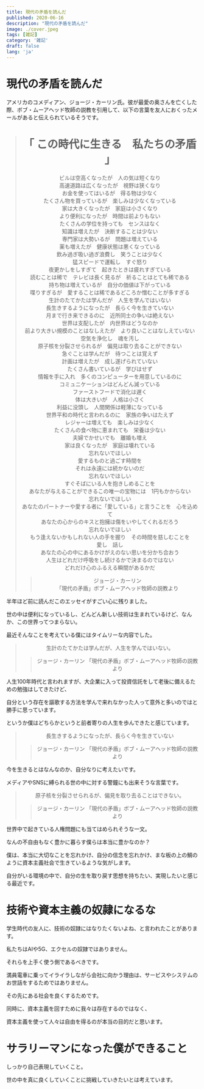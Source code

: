 ```yaml
---
title: 現代の矛盾を読んだ
published: 2020-06-16
description: "現代の矛盾を読んだ"
image: ./cover.jpeg
tags: [雑記]
category: '雑記'
draft: false
lang: 'ja'
---
```

# 現代の矛盾を読んだ #

アメリカのコメディアン、ジョージ・カーリン氏。彼が最愛の奥さんを亡くした際、ボブ・ムーアヘッド牧師の説教を引用して、以下の言葉を友人におくったメールがあると伝えられているそうです。

<div style="text-align: center;">

> # 「 この時代に生きる　私たちの矛盾 」 #
>ビルは空高くなったが　人の気は短くなり\
>高速道路は広くなったが　視野は狭くなり\
>お金を使ってはいるが　得る物は少なく\
>たくさん物を買っているが　楽しみは少なくなっている\
>家は大きくなったが　家庭は小さくなり\
>より便利になったが　時間は前よりもない\
>たくさんの学位を持っても　センスはなく\
>知識は増えたが　決断することは少ない\
>専門家は大勢いるが　問題は増えている\
>薬も増えたが　健康状態は悪くなっている\
>飲み過ぎ吸い過ぎ浪費し　笑うことは少なく\
>猛スピードで運転し　すぐ怒り\
>夜更かしをしすぎて　起きたときは疲れすぎている\
>読むことは稀で　テレビは長く見るが　祈ることはとても稀である\
>持ち物は増えているが　自分の価値は下がっている\
>喋りすぎるが　愛することは稀であるどころか憎むことが多すぎる\
>生計のたてかたは学んだが　人生を学んではいない\
>長生きするようになったが　長らく今を生きていない \
>月まで行き来できるのに　近所同士の争いは絶えない \
>世界は支配したが　内世界はどうなのか\
>前より大きい規模のことはなしえたが　より良いことはなしえていない \
>空気を浄化し　魂を汚し\
>原子核を分裂させられるが　偏見は取り去ることができない\
>急ぐことは学んだが　待つことは覚えず\
>計画は増えたが　成し遂げられていない\
>たくさん書いているが　学びはせず\
>情報を手に入れ　多くのコンピューターを用意しているのに\
>コミュニケーションはどんどん減っている \
>ファーストフードで消化は遅く\
>体は大きいが　人格は小さく\
>利益に没頭し　人間関係は軽薄になっている\
>世界平和の時代と言われるのに　家族の争いはたえず\
>レジャーは増えても　楽しみは少なく\
>たくさんの食べ物に恵まれても　栄養は少ない \
>夫婦でかせいでも　離婚も増え\
>家は良くなったが　家庭は壊れている \
>忘れないでほしい\
>愛するものと過ごす時間を\
>それは永遠には続かないのだ \
>忘れないでほしい　\
>すぐそばにいる人を抱きしめることを\
>あなたが与えることができるこの唯一の宝物には　1円もかからない\
>忘れないでほしい\
>あなたのパートナーや愛する者に「愛している」と言うことを　心を込めて \
>あなたの心からのキスと抱擁は傷をいやしてくれるだろう \
>忘れないでほしい\
>もう逢えないかもしれない人の手を握り　その時間を慈しむことを\
>愛し　話し\
>あなたの心の中にあるかけがえのない思いを分かち合おう \
>人生はどれだけ呼吸をし続けるかで決まるのではない\
>どれだけ心のふるえる瞬間があるかだ
>>ジョージ・カーリン\
>>「現代の矛盾」ボブ・ムーアヘッド牧師の説教より

</div>

半年ほど前に読んだこのエッセイがすごい心に残りました。

世の中は便利になっているし、どんどん新しい技術は生まれているけど、なんか、この世界ってつまらない。

最近そんなことを考えている僕にはタイムリーな内容でした。

<div style="text-align: center;">

>生計のたてかたは学んだが、人生を学んではいない。
>>ジョージ・カーリン
>>「現代の矛盾」ボブ・ムーアヘッド牧師の説教より

</div>

人生100年時代と言われますが、大企業に入って投資信託をして老後に備えるための勉強はしてきたけど、

自分という存在を謳歌する方法を学んで来れなかった人って意外と多いのではと勝手に思っています。

というか僕はどちらかというと前者寄りの人生を歩んできたと感じています。

<div style="text-align: center;">

>長生きするようになったが、長らく今を生きていない
>>ジョージ・カーリン
>>「現代の矛盾」ボブ・ムーアヘッド牧師の説教より

</div>

今を生きるとはなんなのか、自分なりに考えたいです。

メディアやSNSに縛られる世の中に対する警鐘にも出来そうな言葉です。

<div style="text-align: center;">

>原子核を分裂させられるが、偏見を取り去ることはできない。
>>ジョージ・カーリン
>>「現代の矛盾」ボブ・ムーアヘッド牧師の説教より

</div>

世界中で起きている人権問題にも当てはめられそうな一文。

なんの不自由もなく豊かに暮らす僕らは本当に豊かなのか？

僕は、本当に大切なことを忘れかけ、自分の信念を忘れかけ、まな板の上の鯛のように資本主義社会で生きているような気がします。

自分がいる環境の中で、自分の生を取り戻す思想を持ちたい、実現したいと感じる最近です。

# 技術や資本主義の奴隷になるな #

学生時代の友人に、技術の奴隷にはなりたくないよね、と言われたことがあります。

私たちはAIや5G、エクセルの奴隷ではありません。

それらを上手く使う側であるべきです。

満員電車に乗ってイライラしながら会社に向かう理由は、サービスやシステムのお世話をするためではありません。

その先にある社会を良くするためです。

同時に、資本主義を回すために我々は存在するのではなく、

資本主義を使って人々は自由を得るのが本当の目的だと思います。

# サラリーマンになった僕ができること #
しっかり自己表現していくこと。

世の中を真に良くしていくことに挑戦していきたいとは考えています。

